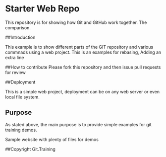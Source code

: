 # Starter Web Repo

This repository is for showing how Git and GitHub work together.
The comparison.

##Introduction

This example is to show different parts of the GIT repository and various commnads using a web project.
This is an examples for rebasing, Adding an extra line

##How to contribute
Please fork this repository and then issue pull requests for review

##Deployment

This is a simple web project, deployment can be on any web server or even local file system.

## Purpose
As stated above, the main purpose is to provide simple examples for git training demos.

Sample website with plenty of files for demos

##Copyright
Git.Training